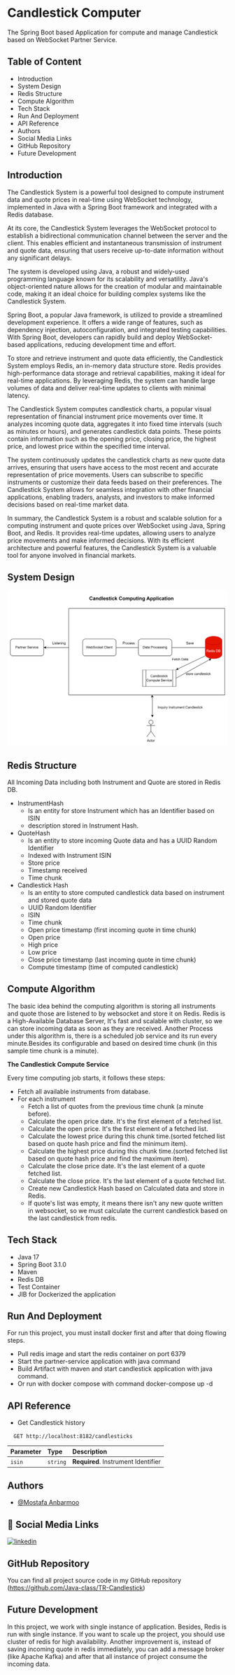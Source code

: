 # Candlestick Computer

The Spring Boot based Application for compute and manage Candlestick based on WebSocket Partner Service.

## Table of Content

- Introduction
- System Design
- Redis Structure
- Compute Algorithm
- Tech Stack
- Run And Deployment
- API Reference
- Authors
- Social Media Links
- GitHub Repository
- Future Development

## Introduction

The Candlestick System is a powerful tool designed to compute instrument data and quote prices in real-time using
WebSocket technology, implemented in Java with a Spring Boot framework and integrated with a Redis database.

At its core, the Candlestick System leverages the WebSocket protocol to establish a bidirectional communication channel
between the server and the client. This enables efficient and instantaneous transmission of instrument and quote data,
ensuring that users receive up-to-date information without any significant delays.

The system is developed using Java, a robust and widely-used programming language known for its scalability and
versatility. Java's object-oriented nature allows for the creation of modular and maintainable code, making it an ideal
choice for building complex systems like the Candlestick System.

Spring Boot, a popular Java framework, is utilized to provide a streamlined development experience. It offers a wide
range of features, such as dependency injection, autoconfiguration, and integrated testing capabilities. With Spring
Boot, developers can rapidly build and deploy WebSocket-based applications, reducing development time and effort.

To store and retrieve instrument and quote data efficiently, the Candlestick System employs Redis, an in-memory data
structure store. Redis provides high-performance data storage and retrieval capabilities, making it ideal for real-time
applications. By leveraging Redis, the system can handle large volumes of data and deliver real-time updates to clients
with minimal latency.

The Candlestick System computes candlestick charts, a popular visual representation of financial instrument price
movements over time. It analyzes incoming quote data, aggregates it into fixed time intervals (such as minutes or
hours), and generates candlestick data points. These points contain information such as the opening price, closing
price, the highest price, and lowest price within the specified time interval.

The system continuously updates the candlestick charts as new quote data arrives, ensuring that users have access to the
most recent and accurate representation of price movements. Users can subscribe to specific instruments or customize
their data feeds based on their preferences. The Candlestick System allows for seamless integration with other financial
applications, enabling traders, analysts, and investors to make informed decisions based on real-time market data.

In summary, the Candlestick System is a robust and scalable solution for a computing instrument and quote prices over
WebSocket using Java, Spring Boot, and Redis. It provides real-time updates, allowing users to analyze price movements
and make informed decisions. With its efficient architecture and powerful features, the Candlestick System is a valuable
tool for anyone involved in financial markets.

## System Design

![img.png](img.png)

## Redis Structure

All Incoming Data including both Instrument and Quote are stored in Redis DB.

- InstrumentHash
    - Is an entity for store Instrument which has an Identifier based on ISIN
    - description stored in Instrument Hash.
- QuoteHash
    - Is an entity to store incoming Quote data and has a UUID Random Identifier
    - Indexed with Instrument ISIN
    - Store price
    - Timestamp received
    - Time chunk
- Candlestick Hash
    - Is an entity to store computed candlestick data based on instrument and stored quote data
    - UUID Random Identifier
    - ISIN
    - Time chunk
    - Open price timestamp (first incoming quote in time chunk)
    - Open price
    - High price
    - Low price
    - Close price timestamp (last incoming quote in time chunk)
    - Compute timestamp (time of computed candlestick)

## Compute Algorithm

The basic idea behind the computing algorithm is storing all instruments and quote those are listened to by websocket
and
store it on Redis.
Redis is a High-Available Database Server, It's fast and scalable with cluster, so we can store incoming data as soon as
they are received.
Another Process under this algorithm is, there is a scheduled job service and its run every minute.Besides its
configurable and based on desired time chunk (in this sample time chunk is a minute).

**The Candlestick Compute Service**

Every time computing job starts, it follows these steps:

- Fetch all available instruments from database.
- For each instrument
    - Fetch a list of quotes from the previous time chunk (a minute before).
    - Calculate the open price date. It's the first element of a fetched list.
    - Calculate the open price. It's the first element of a fetched list.
    - Calculate the lowest price during this chunk time.(sorted fetched list based on quote hash price and find the
      minimum
      item).
    - Calculate the highest price during this chunk time.(sorted fetched list based on quote hash price and find the
      maximum
      item).
    - Calculate the close price date. It's the last element of a quote fetched list.
    - Calculate the close price. It's the last element of a quote fetched list.
    - Create new Candlestick Hash based on Calculated data and store in Redis.
    - If quote's list was empty, it means there isn't any new quote written in websocket, so we must calculate the
      current
      candlestick based on the last candlestick from redis.

## Tech Stack

- Java 17
- Spring Boot 3.1.0
- Maven
- Redis DB
- Test Container
- JIB for Dockerized the application

## Run And Deployment

For run this project, you must install docker first and after that doing flowing steps.

- Pull redis image and start the redis container on port 6379
- Start the partner-service application with java command
- Build Artifact with maven and start candlestick application with java command.
- Or run with docker compose with command docker-compose up -d

## API Reference 
 - Get Candlestick history

```http
  GET http://localhost:8182/candlesticks
```

| Parameter | Type     | Description                         |
|:----------|:---------|:------------------------------------|
| `isin`    | `string` | **Required**. Instrument Identifier |

## Authors

- [@Mostafa Anbarmoo](https://www.github.com/java-class)

## 🔗 Social Media Links

[![linkedin](https://img.shields.io/badge/linkedin-0A66C2?style=for-the-badge&logo=linkedin&logoColor=white)](https://www.linkedin.com/in/mostafa-anbarmoo)

## GitHub Repository

You can find all project source code in my GitHub repository
(https://github.com/Java-class/TR-Candlestick)

## Future Development

In this project, we work with single instance of application. Besides, Redis is run with single instance. If you want to
scale up the project, you should use cluster of redis for high availability.
Another improvement is, instead of saving incoming quote in redis immediately, you can add a message broker (like Apache
Kafka) and after that all instance of project consume the incoming data.
